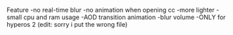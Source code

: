 Feature
-no real-time blur
-no animation when opening cc
-more lighter
-small cpu and ram usage
-AOD transition animation
-blur volume 
-ONLY for hyperos 2
(edit: sorry i put the wrong file)

